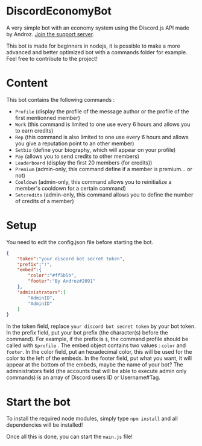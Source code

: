 # DiscordEconomyBot
A very simple bot with an economy system using the Discord.js API made by Androz. [Join the support server](https://discord.gg/sSfQ7uW).

This bot is made for beginners in nodejs, it is possible to make a more advanced and better optimized bot with a commands folder for example. Feel free to contribute to the project!

# Content
This bot contains the following commands :
  * `Profile` (display the profile of the message author or the profile of the first mentionned member)
  * `Work` (this command is limited to one use every 6 hours and allows you to earn credits)
  * `Rep` (this command is also limited to one use every 6 hours and allows you give a reputation point to an other member)
  * `Setbio` (define your biography, which will appear on your profile)
  * `Pay` (allows you to send credits to other members)
  * `Leaderboard` (display the first 20 members (for credits))
  * `Premium` (admin-only, this command define if a member is premium... or not)
  * `Cooldown` (admin-only, this command allows you to reinitialize a member's cooldown for a certain command)
  * `Setcredits` (admin-only, this command allows you to define the number of credits of a member)
  
# Setup
You need to edit the config.json file before starting the bot.
```Json
{
    "token":"your discord bot secret token",
    "prefix":"!",
    "embed":{
        "color":"#ff5b5b",
        "footer":"By Androz#2091"
    },
    "administrators":[
        "AdminID",
        "AdminID"
    ]
}
```
In the token field, replace `your discord bot secret token` by your bot token.
In the prefix field, put your bot prefix (the character(s) before the command). For example, if the prefix is `$`, the command profile should be called with `$profile` .
The embed object contains two values : `color` and `footer`. 
In the color field, put an hexadecimal color, this will be used for the color to the left of the embeds. 
In the footer field, put what you want, it will appear at the bottom of the embeds, maybe the name of your bot?
The administrators field (the accounts that will be able to execute admin only commands) is an array of Discord users ID or Username#Tag.

# Start the bot
To install the required node modules, simply type `npm install` and all dependencies will be installed!

Once all this is done, you can start the `main.js` file!
